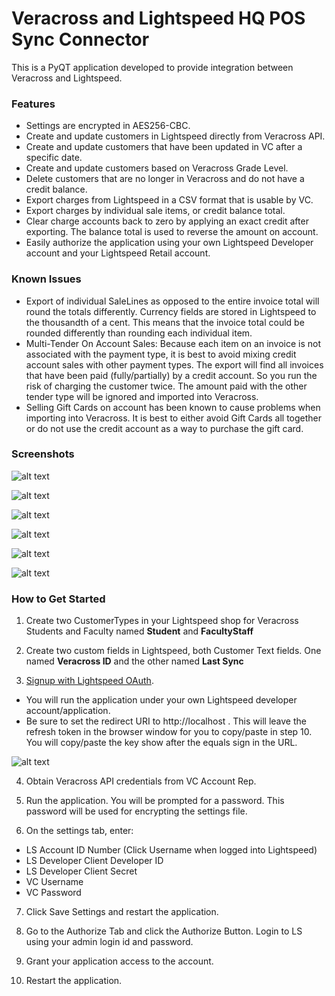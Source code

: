 # Veracross and Lightspeed HQ POS Sync Connector

This is a PyQT application developed to provide integration between Veracross and Lightspeed.

### Features
* Settings are encrypted in AES256-CBC.
* Create and update customers in Lightspeed directly from Veracross API.
* Create and update customers that have been updated in VC after a specific date.
* Create and update customers based on Veracross Grade Level.
* Delete customers that are no longer in Veracross and do not have a credit balance.
* Export charges from Lightspeed in a CSV format that is usable by VC.
* Export charges by individual sale items, or credit balance total.
* Clear charge accounts back to zero by applying an exact credit after exporting. The balance total is used to reverse the
amount on account.
* Easily authorize the application using your own Lightspeed Developer account and your Lightspeed Retail account.

### Known Issues
* Export of individual SaleLines as opposed to the entire invoice total will round the totals differently. 
Currency fields are stored in Lightspeed to the thousandth of a cent.  This means that the invoice total could be rounded 
differently than rounding each individual item.
* Multi-Tender On Account Sales: Because each item on an invoice is not associated with the payment type, it is best to 
avoid mixing credit account sales with other payment types.  The export will find all invoices that have been paid (fully/partially)
by a credit account. So you run the risk of charging the customer twice. The amount paid with the other tender type will be ignored
and imported into Veracross.
* Selling Gift Cards on account has been known to cause problems when importing into Veracross.  It is best to either avoid 
Gift Cards all together or do not use the credit account as a way to purchase the gift card. 


### Screenshots
![alt text](images/sync.png "Sync Tab")

![alt text](images/export.png "Export Tab")

![alt text](images/export_options.png "Export Options Tab")

![alt text](images/settings.png "Settings Tab")

![alt text](images/password_tab.png "Password Tab")

![alt text](images/authorize.png "Authorize Tab")


### How to Get Started
1) Create two CustomerTypes in your Lightspeed shop for Veracross Students and Faculty named **Student** and **FacultyStaff**

2) Create two custom fields in Lightspeed, both Customer Text fields. One named **Veracross ID** and the other named **Last Sync**

3) [Signup with Lightspeed OAuth](https://cloud.lightspeedapp.com/oauth/register.php).
* You will run the application under your own Lightspeed developer account/application.
* Be sure to set the redirect URI to http://localhost . This will leave the refresh token in the browser window for you 
to copy/paste in step 10. You will copy/paste the key show after the equals sign in the URL.

![alt text](images/ls_oauth_signup.png "LS OAuth")

4) Obtain Veracross API credentials from VC Account Rep.
    
5) Run the application.  You will be prompted for a password.  This password will be used for encrypting the settings file.

6) On the settings tab, enter:
* LS Account ID Number (Click Username when logged into Lightspeed)
* LS Developer Client Developer ID
* LS Developer Client Secret
* VC Username
* VC Password

7) Click Save Settings and restart the application.

8) Go to the Authorize Tab and click the Authorize Button.  Login to LS using your admin login id and password.

9) Grant your application access to the account. 

10) Restart the application.